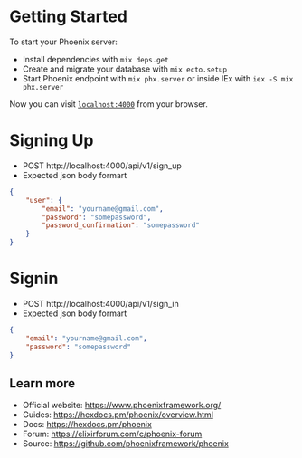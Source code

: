# Getting Started

To start your Phoenix server:

  * Install dependencies with `mix deps.get`
  * Create and migrate your database with `mix ecto.setup`
  * Start Phoenix endpoint with `mix phx.server` or inside IEx with `iex -S mix phx.server`

Now you can visit [`localhost:4000`](http://localhost:4000) from your browser.

# Signing Up
- POST http://localhost:4000/api/v1/sign_up
- Expected json body formart
```json
{
	"user": {
		"email": "yourname@gmail.com",
		"password": "somepassword",
		"password_confirmation": "somepassword"
	}
}
```

# Signin
- POST http://localhost:4000/api/v1/sign_in
- Expected json body formart
```json
{
	"email": "yourname@gmail.com",
	"password": "somepassword"
}
```



## Learn more

  * Official website: https://www.phoenixframework.org/
  * Guides: https://hexdocs.pm/phoenix/overview.html
  * Docs: https://hexdocs.pm/phoenix
  * Forum: https://elixirforum.com/c/phoenix-forum
  * Source: https://github.com/phoenixframework/phoenix
